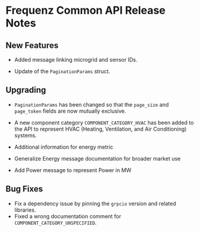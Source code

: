 # Frequenz Common API Release Notes

## New Features

- Added message linking microgrid and sensor IDs.

- Update of the `PaginationParams` struct.

## Upgrading

- `PaginationParams` has been changed so that the `page_size` and `page_token`
  fields are now mutually exclusive.

- A new component category `COMPONENT_CATEGORY_HVAC` has been added to the API
  to represent HVAC (Heating, Ventilation, and Air Conditioning) systems.

- Additional information for energy metric

- Generalize Energy message documentation for broader market use

- Add Power message to represent Power in MW

## Bug Fixes

- Fix a dependency issue by pinning the `grpcio` version and related libraries.
- Fixed a wrong documentation comment for `COMPONENT_CATEGORY_UNSPECIFIED`.
